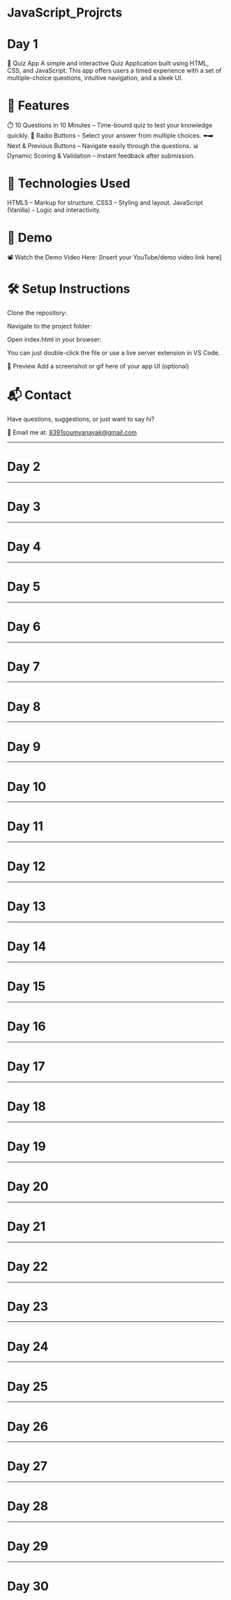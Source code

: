 # JavaScript_Projrcts
<h1>Day 1</h1>
🎯 Quiz App
A simple and interactive Quiz Application built using HTML, CSS, and JavaScript. This app offers users a timed experience with a set of multiple-choice questions, intuitive navigation, and a sleek UI.

<h1>🚀 Features</h1>
⏱️ 10 Questions in 10 Minutes – Time-bound quiz to test your knowledge quickly.
🔘 Radio Buttons – Select your answer from multiple choices.
⬅️➡️ Next & Previous Buttons – Navigate easily through the questions.
📊 Dynamic Scoring & Validation – Instant feedback after submission.

<h1>🧩 Technologies Used</h1>
HTML5 – Markup for structure.
CSS3 – Styling and layout.
JavaScript (Vanilla) – Logic and interactivity.

<h1>🎥 Demo</h1>
📽️ Watch the Demo Video Here:
[Insert your YouTube/demo video link here]

<h1>🛠️ Setup Instructions</h1>
Clone the repository:


Navigate to the project folder:

Open index.html in your browser:

You can just double-click the file or use a live server extension in VS Code.

📸 Preview
Add a screenshot or gif here of your app UI (optional)

<h1>📬 Contact</h1>
Have questions, suggestions, or just want to say hi?

📧 Email me at: 8391soumyanayak@gmail.com
<hr>
<h1>Day 2</h1>
<hr>
<h1>Day 3</h1>
<hr>
<h1>Day 4</h1>
<hr>
<h1>Day 5</h1>
<hr>
<h1>Day 6</h1>
<hr>
<h1>Day 7</h1>
<hr>
<h1>Day 8</h1>
<hr>
<h1>Day 9</h1>
<hr>
<h1>Day 10</h1>
<hr>
<h1>Day 11</h1>
<hr>
<h1>Day 12</h1>
<hr>
<h1>Day 13</h1>
<hr>
<h1>Day 14</h1>
<hr>
<h1>Day 15</h1>
<hr>
<h1>Day 16</h1>
<hr>
<h1>Day 17</h1>
<hr>
<h1>Day 18</h1>
<hr>
<h1>Day 19</h1>
<hr>
<h1>Day 20</h1>
<hr>
<h1>Day 21</h1>
<hr>
<h1>Day 22</h1>
<hr>
<h1>Day 23</h1>
<hr>
<h1>Day 24</h1>
<hr>
<h1>Day 25</h1>
<hr>
<h1>Day 26</h1>
<hr>
<h1>Day 27</h1>
<hr>
<h1>Day 28</h1>
<hr>
<h1>Day 29</h1>
<hr>
<h1>Day 30</h1>
